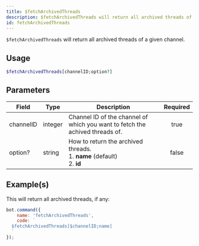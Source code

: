 ```yaml
---
title: $fetchArchivedThreads
description: $fetchArchivedThreads will return all archived threads of a given channel.
id: fetchArchivedThreads
---
```


`$fetchArchivedThreads` will return all archived threads of a given channel.

## Usage

```php
$fetchArchivedThreads[channelID;option?]
```

## Parameters

| Field     | Type    | Description                                                                       | Required |
| --------- | ------- | --------------------------------------------------------------------------------- | :------: |
| channelID | integer | Channel ID of the channel of which you want to fetch the achived threads of.      |   true   |
| option?   | string  | How to return the archived threads. <br /> 1. **name** (default) <br /> 2. **id** |  false   |

## Example(s)

This will return all archived threads, if any:

```javascript
bot.command({
    name: 'fetchArchivedThreads',
    code: `
  $fetchArchivedThreads[$channelID;name]
  `
});
```
